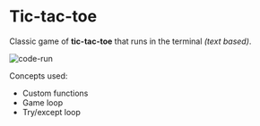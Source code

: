# Tic-tac-toe

Classic game of **tic-tac-toe** that runs in the terminal *(text based)*.

![code-run](https://media.giphy.com/media/xslmZYvmHZ2VFvy7Yh/giphy.gif)

Concepts used:
<ul>  
<li>Custom functions</li>  
<li>Game loop</li>  
<li>Try/except loop</li>  
</ul>
